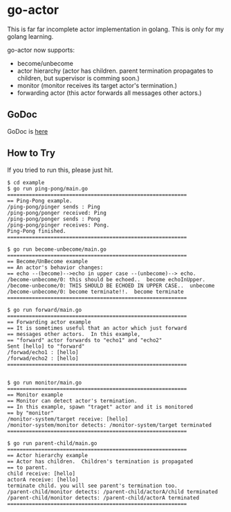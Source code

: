 go-actor
========

This is far far incomplete actor implementation in golang. This is only for my golang learning.

go-actor now supports:
* become/unbecome
* actor hierarchy (actor has children. parent termination propagates to children, but supervisor is comming soon.)
* monitor (monitor receives its target actor's termination.)
* forwarding actor (this actor forwards all messages other actors.)

## GoDoc
GoDoc is [here](https://godoc.org/github.com/everpeace/go-actor)

## How to Try
If you tried to run this, please just hit.

```
$ cd example
$ go run ping-pong/main.go
==========================================================
== Ping-Pong example.
/ping-pong/pinger sends : Ping
/ping-pong/ponger received: Ping
/ping-pong/ponger sends : Pong
/ping-pong/pinger receives: Pong.
Ping-Pong finished.
==========================================================

$ go run become-unbecome/main.go
==========================================================
== Become/UnBecome example
== An actor's behavior changes:
== echo --(become)-->echo in upper case --(unbecome)--> echo.
/become-unbecome/0: this should be echoed..  become echoInUpper.
/become-unbecome/0: THIS SHOULD BE ECHOED IN UPPER CASE..  unbecome
/become-unbecome/0: become terminate!!.  become terminate
==========================================================

$ go run forward/main.go
==========================================================
== Forwarding actor example
== It is sometimes useful that an actor which just forward
== messages other actors.  In this example,
== "forward" actor forwards to "echo1" and "echo2"
Sent [hello] to "forward"
/forwad/echo1 : [hello]
/forwad/echo2 : [hello]
==========================================================


$ go run monitor/main.go
==========================================================
== Monitor example
== Monitor can detect actor's termination.
== In this example, spawn "traget" actor and it is monitored
== by "monitor"
/monitor-system/target receive: [hello]
/monitor-system/monitor detects: /monitor-system/target terminated
==========================================================

$ go run parent-child/main.go
==========================================================
== Actor hierarchy example
== Actor has children.  Children's termination is propagated
== to parent.
child receive: [hello]
actorA receive: [hello]
terminate child. you will see parent's termination too.
/parent-child/monitor detects: /parent-child/actorA/child terminated
/parent-child/monitor detects: /parent-child/actorA terminated
==========================================================
```
